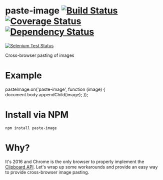 paste-image [![Build Status](https://travis-ci.org/redgeoff/paste-image.svg)](https://travis-ci.org/redgeoff/paste-image) [![Coverage Status](https://coveralls.io/repos/redgeoff/paste-image/badge.svg?branch=master&service=github)](https://coveralls.io/github/redgeoff/paste-image?branch=master) [![Dependency Status](https://david-dm.org/redgeoff/paste-image.svg)](https://david-dm.org/redgeoff/paste-image)
===
[![Selenium Test Status](https://saucelabs.com/browser-matrix/paste-image.svg)](https://saucelabs.com/u/paste-image)

Cross-browser pasting of images


Example
===

pasteImage.on('paste-image', function (image) {
  document.body.appendChild(image);
});


Install via NPM
===

    npm install paste-image


Why?
===

It's 2016 and Chrome is the only browser to properly implement the [Clipboard API](https://www.w3.org/TR/clipboard-apis). Let's wrap up some workarounds and provide an easy way to provide cross-browser image pasting.
